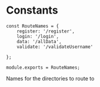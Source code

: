 # Constants
```
const RouteNames = {
    register: '/register',
    login: '/login',
    data: '/allData',
    validate: '/validateUsername'

};

module.exports = RouteNames;
```
Names for the directories to route to

